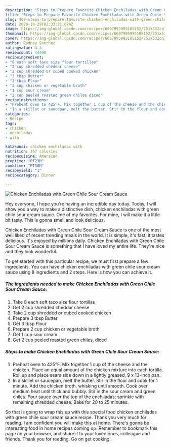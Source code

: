 ```yaml
---
description: "Steps to Prepare Favorite Chicken Enchiladas with Green Chile Sour Cream Sauce"
title: "Steps to Prepare Favorite Chicken Enchiladas with Green Chile Sour Cream Sauce"
slug: 469-steps-to-prepare-favorite-chicken-enchiladas-with-green-chile-sour-cream-sauce
date: 2020-10-29T02:33:21.874Z
image: https://img-global.cpcdn.com/recipes/6697995995185152/751x532cq70/chicken-enchiladas-with-green-chile-sour-cream-sauce-recipe-main-photo.jpg
thumbnail: https://img-global.cpcdn.com/recipes/6697995995185152/751x532cq70/chicken-enchiladas-with-green-chile-sour-cream-sauce-recipe-main-photo.jpg
cover: https://img-global.cpcdn.com/recipes/6697995995185152/751x532cq70/chicken-enchiladas-with-green-chile-sour-cream-sauce-recipe-main-photo.jpg
author: Rodney Sanchez
ratingvalue: 4.3
reviewcount: 44498
recipeingredient:
- "8 each soft taco size flour tortillas"
- "2 cup shredded cheddar cheese"
- "2 cup shredded or cubed cooked chicken"
- "3 tbsp Butter"
- "3 tbsp Flour"
- "2 cup chicken or vegetable broth"
- "1 cup sour cream"
- "2 cup peeled roasted green chiles diced"
recipeinstructions:
- "Preheat oven to 425°F. Mix together 1 cup of the cheese and the chicken. Place an equal amount of the chicken mixture into each tortilla.  Roll up and place seam side down in a lightly greased, 9 x 13-inch pan."
- "In a skillet or saucepan, melt the butter. Stir in the flour and cook for 1 minute. Add the chicken broth, whisking until smooth. Cook over medium heat until thick and bubbly. Stir in the sour cream and green chiles. Pour sauce over the top of the enchiladas; sprinkle with remaining shredded cheese. Bake for 20 to 25 minutes."
categories:
- Recipe
tags:
- chicken
- enchiladas
- with

katakunci: chicken enchiladas with 
nutrition: 267 calories
recipecuisine: American
preptime: "PT23M"
cooktime: "PT50M"
recipeyield: "1"
recipecategory: Dinner

---
```



![Chicken Enchiladas with Green Chile Sour Cream Sauce](https://img-global.cpcdn.com/recipes/6697995995185152/751x532cq70/chicken-enchiladas-with-green-chile-sour-cream-sauce-recipe-main-photo.jpg)

Hey everyone, I hope you're having an incredible day today. Today, I will show you a way to make a distinctive dish, chicken enchiladas with green chile sour cream sauce. One of my favorites. For mine, I will make it a little bit tasty. This is gonna smell and look delicious.

Chicken Enchiladas with Green Chile Sour Cream Sauce is one of the most well liked of recent trending meals in the world. It is simple, it's fast, it tastes delicious. It's enjoyed by millions daily. Chicken Enchiladas with Green Chile Sour Cream Sauce is something that I have loved my entire life. They're nice and they look wonderful.




To get started with this particular recipe, we must first prepare a few ingredients. You can have chicken enchiladas with green chile sour cream sauce using 8 ingredients and 2 steps. Here is how you can achieve it.

<!--inarticleads1-->

##### The ingredients needed to make Chicken Enchiladas with Green Chile Sour Cream Sauce:

1. Take 8 each soft taco size flour tortillas
1. Get 2 cup shredded cheddar cheese
1. Take 2 cup shredded or cubed cooked chicken
1. Prepare 3 tbsp Butter
1. Get 3 tbsp Flour
1. Prepare 2 cup chicken or vegetable broth
1. Get 1 cup sour cream
1. Get 2 cup peeled roasted green chiles, diced




<!--inarticleads2-->

##### Steps to make Chicken Enchiladas with Green Chile Sour Cream Sauce:

1. Preheat oven to 425°F. Mix together 1 cup of the cheese and the chicken. Place an equal amount of the chicken mixture into each tortilla.  Roll up and place seam side down in a lightly greased, 9 x 13-inch pan.
1. In a skillet or saucepan, melt the butter. Stir in the flour and cook for 1 minute. Add the chicken broth, whisking until smooth. Cook over medium heat until thick and bubbly. Stir in the sour cream and green chiles. Pour sauce over the top of the enchiladas; sprinkle with remaining shredded cheese. Bake for 20 to 25 minutes.




So that is going to wrap this up with this special food chicken enchiladas with green chile sour cream sauce recipe. Thank you very much for reading. I am confident you will make this at home. There's gonna be interesting food in home recipes coming up. Remember to bookmark this page on your browser, and share it to your loved ones, colleague and friends. Thank you for reading. Go on get cooking!
